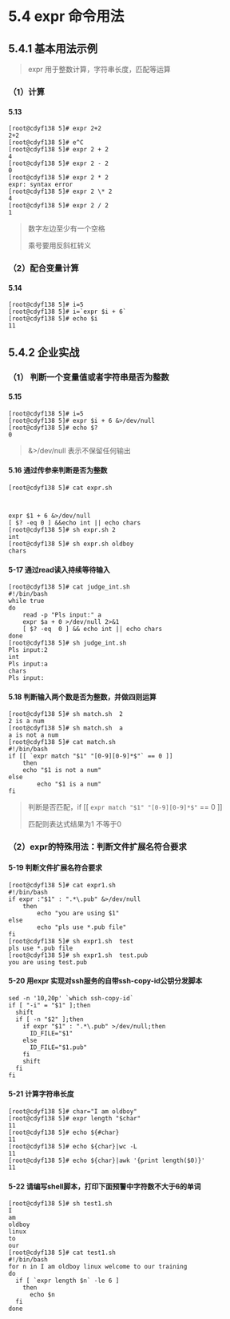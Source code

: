 



# 5.4  expr 命令用法



## 5.4.1 基本用法示例

> expr 用于整数计算，字符串长度，匹配等运算



### （1）计算

#### 5.13

```shell
[root@cdyf138 5]# expr 2+2
2+2
[root@cdyf138 5]# e^C
[root@cdyf138 5]# expr 2 + 2
4
[root@cdyf138 5]# expr 2 - 2
0
[root@cdyf138 5]# expr 2 * 2
expr: syntax error
[root@cdyf138 5]# expr 2 \* 2
4
[root@cdyf138 5]# expr 2 / 2
1
```

>数字左边至少有一个空格
>
>乘号要用反斜杠转义



### （2）配合变量计算

#### 5.14

```shell
[root@cdyf138 5]# i=5
[root@cdyf138 5]# i=`expr $i + 6`
[root@cdyf138 5]# echo $i
11
```



## 5.4.2 企业实战

### （1） 判断一个变量值或者字符串是否为整数

#### 5.15 

```shell
[root@cdyf138 5]# i=5
[root@cdyf138 5]# expr $i + 6 &>/dev/null
[root@cdyf138 5]# echo $?
0
```

>&>/dev/null 表示不保留任何输出







#### 5.16 通过传参来判断是否为整数

```shell
[root@cdyf138 5]# cat expr.sh



expr $1 + 6 &>/dev/null
[ $? -eq 0 ] &&echo int || echo chars
[root@cdyf138 5]# sh expr.sh 2
int
[root@cdyf138 5]# sh expr.sh oldboy
chars

```

#### 5-17 通过read读入持续等待输入

```shell
[root@cdyf138 5]# cat judge_int.sh 
#!/bin/bash
while true
do
    read -p "Pls input:" a
    expr $a + 0 >/dev/null 2>&1
    [ $? -eq  0 ] && echo int || echo chars
done
[root@cdyf138 5]# sh judge_int.sh 
Pls input:2
int
Pls input:a
chars
Pls input:
```

#### 5.18 判断输入两个数是否为整数，并做四则运算

```shell
[root@cdyf138 5]# sh match.sh  2
2 is a num
[root@cdyf138 5]# sh match.sh  a
a is not a num
[root@cdyf138 5]# cat match.sh 
#!/bin/bash
if [[ `expr match "$1" "[0-9][0-9]*$"` == 0 ]]
    then
	echo "$1 is not a num"
else
        echo "$1 is a num"
fi
```

>判断是否匹配，if [[ `expr match "$1" "[0-9][0-9]*$"` == 0 ]]
>
>匹配则表达式结果为1 不等于0 



### （2）expr的特殊用法：判断文件扩展名符合要求

#### 5-19  判断文件扩展名符合要求

```shell
[root@cdyf138 5]# cat expr1.sh 
#!/bin/bash
if expr :"$1" : ".*\.pub" &>/dev/null
    then
        echo "you are using $1"
else
        echo "pls use *.pub file"
fi
[root@cdyf138 5]# sh expr1.sh  test
pls use *.pub file
[root@cdyf138 5]# sh expr1.sh  test.pub
you are using test.pub

```

#### 5-20 用expr 实现对ssh服务的自带ssh-copy-id公钥分发脚本

```shell
sed -n '10,20p' `which ssh-copy-id`
if [ "-i" = "$1" ];then
  shift
  if [ -n "$2" ];then
    if expr "$1" : ".*\.pub" >/dev/null;then
      ID_FILE="$1"
    else
      ID_FILE="$1.pub"
    fi
    shift
  fi
fi
```

#### 5-21 计算字符串长度

```shell
[root@cdyf138 5]# char="I am oldboy"
[root@cdyf138 5]# expr length "$char"
11
[root@cdyf138 5]# echo ${#char}
11
[root@cdyf138 5]# echo ${char}|wc -L
11
[root@cdyf138 5]# echo ${char}|awk '{print length($0)}'
11
```

#### 5-22 请编写shell脚本，打印下面预警中字符数不大于6的单词

```shell
[root@cdyf138 5]# sh test1.sh 
I
am
oldboy
linux
to
our
[root@cdyf138 5]# cat test1.sh 
#!/bin/bash
for n in I am oldboy linux welcome to our training
do
  if [ `expr length $n` -le 6 ]
    then
      echo $n
  fi
done

```
